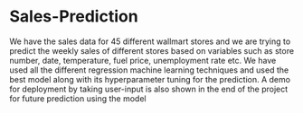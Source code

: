 # Sales-Prediction
We have the sales data for 45 different wallmart stores and we are trying to predict the weekly sales of different stores based on variables such as store number, date, temperature, fuel price, unemployment rate etc.
We have used all the different regression machine learning techniques and used the best model along with its hyperparameter tuning for the prediction.
A demo for deployment by taking user-input is also shown in the end of the project for future prediction using the model
